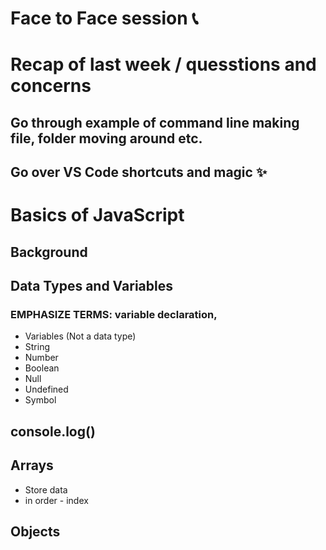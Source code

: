 # Face to Face session 📞

# Recap of last week / quesstions and concerns

## Go through example of command line making file, folder moving around etc.

## Go over VS Code shortcuts and magic ✨

# Basics of JavaScript

## Background

## Data Types and Variables

### EMPHASIZE TERMS: variable declaration,

- Variables (Not a data type)
- String
- Number
- Boolean
- Null
- Undefined
- Symbol

## console.log()

## Arrays

- Store data
- in order - index

## Objects
